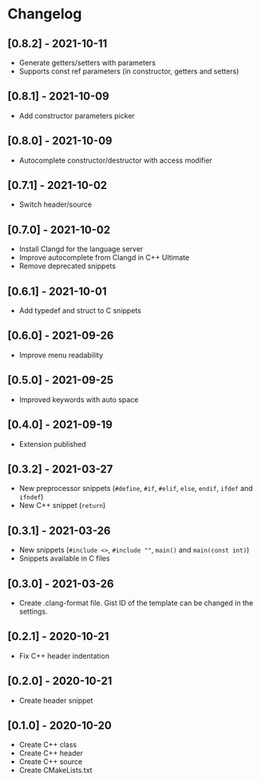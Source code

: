 # Changelog

## [0.8.2] - 2021-10-11

- Generate getters/setters with parameters
- Supports const ref parameters (in constructor, getters and setters)

## [0.8.1] - 2021-10-09

- Add constructor parameters picker

## [0.8.0] - 2021-10-09

- Autocomplete constructor/destructor with access modifier

## [0.7.1] - 2021-10-02

- Switch header/source

## [0.7.0] - 2021-10-02

- Install Clangd for the language server
- Improve autocomplete from Clangd in C++ Ultimate
- Remove deprecated snippets

## [0.6.1] - 2021-10-01

- Add typedef and struct to C snippets

## [0.6.0] - 2021-09-26

- Improve menu readability

## [0.5.0] - 2021-09-25

- Improved keywords with auto space

## [0.4.0] - 2021-09-19

- Extension published

## [0.3.2] - 2021-03-27

- New preprocessor snippets (`#define`, `#if`, `#elif`, `else`, `endif`, `ifdef` and `ifndef`)
- New C++ snippet (`return`)

## [0.3.1] - 2021-03-26

- New snippets (`#include <>`, `#include ""`, `main()` and `main(const int)`)
- Snippets available in C files

## [0.3.0] - 2021-03-26

- Create .clang-format file. Gist ID of the template can be changed in the settings.

## [0.2.1] - 2020-10-21

- Fix C++ header indentation

## [0.2.0] - 2020-10-21

- Create header snippet

## [0.1.0] - 2020-10-20

- Create C++ class
- Create C++ header
- Create C++ source
- Create CMakeLists.txt
